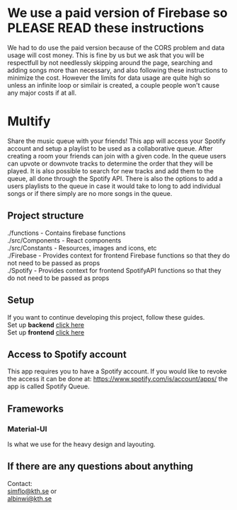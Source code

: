 # We use a paid version of Firebase so PLEASE READ these instructions
We had to do use the paid version because of the CORS problem and data usage will cost money. This is fine by us but we ask that you will be respectfull by not needlessly skipping around the page, searching and adding songs more than necessary, and also following these instructions to minimize the cost. However the limits for data usage are quite high so unless an infinite loop or similair is created, a couple people won't cause any major costs if at all.

# Multify
Share the music queue with your friends! This app will access your Spotify account and setup a playlist to be used as a collaborative queue.
After creating a room your friends can join with a given code. In the queue users can upvote or downvote tracks to determine the order that they will be played. It is also possible to search for new tracks and add them to the queue, all done through the Spotify API. There is also the options to add a users playlists to the queue in case it would take to long to add individual songs or if there simply are no more songs in the queue.

## Project structure
./functions - Contains firebase functions  
./src/Components - React components  
./src/Constants - Resources, images and icons, etc  
./Firebase -  Provides context for frontend Firebase functions so that they do not need to be passed as props  
./Spotify -  Provides context for frontend SpotifyAPI functions so that they do not need to be passed as props

## Setup
If you want to continue developing this project, follow these guides.  
Set up **backend** [click here](./functions/README.md)  
Set up **frontend** [click here](./REACT_README.md)  

## Access to Spotify account
This app requires you to have a Spotify account. If you would like to revoke the access it can be done at: https://www.spotify.com/is/account/apps/ the app is called Spotify Queue.

## Frameworks

### Material-UI
Is what we use for the heavy design and layouting.

## If there are any questions about anything
Contact:\
simflo@kth.se or\
albinwi@kth.se
